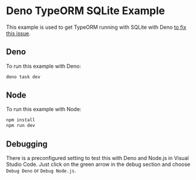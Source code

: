 # Deno TypeORM SQLite Example

This example is used to get TypeORM running with SQLite with Deno [to fix this issue](https://github.com/denodrivers/sqlite3/issues/113).

## Deno

To run this example with Deno:

```bash
deno task dev
```

## Node

To run this example with Node:

```bash
npm install
npm run dev
```

## Debugging

There is a preconfigured setting to test this with Deno and Node.js in Visual Studio Code. Just click on the green arrow in the debug section and choose `Debug Deno` or `Debug Node.js`.
